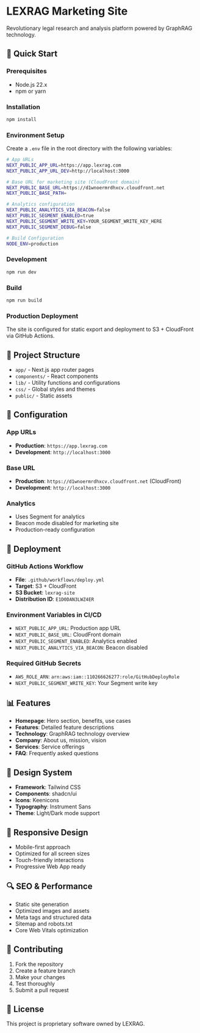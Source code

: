 # LEXRAG Marketing Site

Revolutionary legal research and analysis platform powered by GraphRAG technology.

## 🚀 Quick Start

### Prerequisites
- Node.js 22.x
- npm or yarn

### Installation
```bash
npm install
```

### Environment Setup

Create a `.env` file in the root directory with the following variables:

```bash
# App URLs
NEXT_PUBLIC_APP_URL=https://app.lexrag.com
NEXT_PUBLIC_APP_URL_DEV=http://localhost:3000

# Base URL for marketing site (CloudFront domain)
NEXT_PUBLIC_BASE_URL=https://d1wnoermrdhxcv.cloudfront.net
NEXT_PUBLIC_BASE_PATH=

# Analytics configuration
NEXT_PUBLIC_ANALYTICS_VIA_BEACON=false
NEXT_PUBLIC_SEGMENT_ENABLED=true
NEXT_PUBLIC_SEGMENT_WRITE_KEY=YOUR_SEGMENT_WRITE_KEY_HERE
NEXT_PUBLIC_SEGMENT_DEBUG=false

# Build Configuration
NODE_ENV=production
```

### Development
```bash
npm run dev
```

### Build
```bash
npm run build
```

### Production Deployment

The site is configured for static export and deployment to S3 + CloudFront via GitHub Actions.

## 📁 Project Structure

- `app/` - Next.js app router pages
- `components/` - React components
- `lib/` - Utility functions and configurations
- `css/` - Global styles and themes
- `public/` - Static assets

## 🔧 Configuration

### App URLs
- **Production**: `https://app.lexrag.com`
- **Development**: `http://localhost:3000`

### Base URL
- **Production**: `https://d1wnoermrdhxcv.cloudfront.net` (CloudFront)
- **Development**: `http://localhost:3000`

### Analytics
- Uses Segment for analytics
- Beacon mode disabled for marketing site
- Production-ready configuration

## 🚀 Deployment

### GitHub Actions Workflow
- **File**: `.github/workflows/deploy.yml`
- **Target**: S3 + CloudFront
- **S3 Bucket**: `lexrag-site`
- **Distribution ID**: `E1D0DAN3LWZ4ER`

### Environment Variables in CI/CD
- `NEXT_PUBLIC_APP_URL`: Production app URL
- `NEXT_PUBLIC_BASE_URL`: CloudFront domain
- `NEXT_PUBLIC_SEGMENT_ENABLED`: Analytics enabled
- `NEXT_PUBLIC_ANALYTICS_VIA_BEACON`: Beacon disabled

### Required GitHub Secrets
- `AWS_ROLE_ARN`: `arn:aws:iam::110266626277:role/GitHubDeployRole`
- `NEXT_PUBLIC_SEGMENT_WRITE_KEY`: Your Segment write key

## 📊 Features

- **Homepage**: Hero section, benefits, use cases
- **Features**: Detailed feature descriptions
- **Technology**: GraphRAG technology overview
- **Company**: About us, mission, vision
- **Services**: Service offerings
- **FAQ**: Frequently asked questions

## 🎨 Design System

- **Framework**: Tailwind CSS
- **Components**: shadcn/ui
- **Icons**: Keenicons
- **Typography**: Instrument Sans
- **Theme**: Light/Dark mode support

## 📱 Responsive Design

- Mobile-first approach
- Optimized for all screen sizes
- Touch-friendly interactions
- Progressive Web App ready

## 🔍 SEO & Performance

- Static site generation
- Optimized images and assets
- Meta tags and structured data
- Sitemap and robots.txt
- Core Web Vitals optimization

## 🤝 Contributing

1. Fork the repository
2. Create a feature branch
3. Make your changes
4. Test thoroughly
5. Submit a pull request

## 📄 License

This project is proprietary software owned by LEXRAG.
